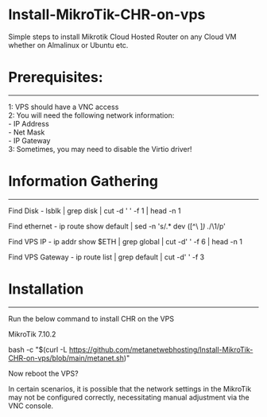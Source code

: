 # Install-MikroTik-CHR-on-vps

Simple steps to install Mikrotik Cloud Hosted Router on any Cloud VM whether on Almalinux or Ubuntu etc.

# Prerequisites:
----------------

1: VPS should have a VNC access</br>
2: You will need the following network information:</br>
    - IP Address</br>
    - Net Mask</br>
    - IP Gateway</br>
3: Sometimes, you may need to disable the Virtio driver!

# Information Gathering
-----------------------

Find Disk - lsblk | grep disk | cut -d ' ' -f 1 | head -n 1

Find ethernet - ip route show default | sed -n 's/.* dev \([^\ ]*\) .*/\1/p'

Find VPS IP - ip addr show $ETH | grep global | cut -d' ' -f 6 | head -n 1

Find VPS Gateway - ip route list | grep default | cut -d' ' -f 3

# Installation
--------------
Run the below command to install CHR on the VPS

MikroTik 7.10.2

bash -c "$(curl -L https://github.com/metanetwebhosting/Install-MikroTik-CHR-on-vps/blob/main/metanet.sh)"

Now reboot the VPS?

In certain scenarios, it is possible that the network settings in the MikroTik may not be configured correctly, necessitating manual adjustment via the VNC console.
